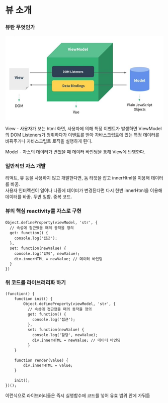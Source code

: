 # 뷰 소개 

### 뷰란 무엇인가
![01](./img/01.JPG)

View - 사용자가 보는 html 화면, 사용자에 의해 특정 이벤트가 발생하면 
ViewModel의 DOM Listeners가 청취하다가 이벤트를 받아 자바스크립트에 있는 특정 데이터를 바꿔주거나 자바스크립트 로직을 실행하게 된다. 

Model - 자스의 데이터가 변했을 때 데이터 바인딩을 통해 View에 반영한다.





### 일반적인 자스 개발
리액트, 뷰 등을 사용하지 않고 개발한다면, 돔 타겟을 잡고 innerHtml을 이용해 데이터를 바꿈.  
사용자 인터렉션이 일어나 나중에 데이터가 변경된다면 다시 한번 innerHtml을 이용해 데이터를 바꿈. 두번 일함. 중복 코드.





### 뷰의 핵심 reactivity를 자스로 구현

    Object.defineProperty(viewModel, 'str', {
      // 속성에 접근했을 때의 동작을 정의
      get: function() {
        console.log('접근');
      },
      set: function(newValue) {
        console.log('할당', newValue);
        div.innerHTML = newValue; // 데이터 바인딩
      }
    })






### 위 코드를 라이브러리화 하기

    (function() {
        function init() {
            Object.defineProperty(viewModel, 'str', {
              // 속성에 접근했을 때의 동작을 정의
              get: function() {
                console.log('접근');
              },
              set: function(newValue) {
                console.log('할당', newValue);
                div.innerHTML = newValue; // 데이터 바인딩
              }
        }
        
        function render(value) {
            div.innerHTML = value;
        }
        
        init();
    })();
    
이런식으로 라이브러리들은 즉시 실행함수에 코드를 넣어 유효 범위 안에 가둬둠
